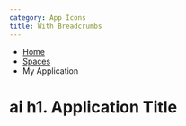 ```yaml
---
category: App Icons
title: With Breadcrumbs
---
```

<ul class="breadcrumb">
  <li class="breadcrumb-item">
    <a href="#">Home</a>
  </li>
   <li class="breadcrumb-item">
    <a href="#">Spaces</a>
  </li>
  <li class="breadcrumb-item active">
    My Application
  </li>
</ul>
<h1>
  <span class="app-icon app-icon-black">ai</span>
  <span class="app-icon-title">h1. Application Title</span>
</h1>
